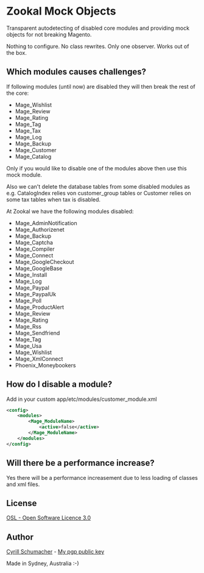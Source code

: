 Zookal Mock Objects
===================

Transparent autodetecting of disabled core modules and providing mock objects for not breaking Magento.

Nothing to configure. No class rewrites. Only one observer. Works out of the box.

Which modules causes challenges?
--------------------------------

If following modules (until now) are disabled they will then break the rest of the core:

- Mage_Wishlist
- Mage_Review
- Mage_Rating
- Mage_Tag
- Mage_Tax
- Mage_Log
- Mage_Backup
- Mage_Customer
- Mage_Catalog

Only if you would like to disable one of the modules above then use this mock module.

Also we can't delete the database tables from some disabled modules as e.g. CatalogIndex relies von customer_group tables
or Customer relies on some tax tables when tax is disabled.


At Zookal we have the following modules disabled:

- Mage_AdminNotification
- Mage_Authorizenet
- Mage_Backup
- Mage_Captcha
- Mage_Compiler
- Mage_Connect
- Mage_GoogleCheckout
- Mage_GoogleBase
- Mage_Install
- Mage_Log
- Mage_Paypal
- Mage_PaypalUk
- Mage_Poll
- Mage_ProductAlert
- Mage_Review
- Mage_Rating
- Mage_Rss
- Mage_Sendfriend
- Mage_Tag
- Mage_Usa
- Mage_Wishlist
- Mage_XmlConnect
- Phoenix_Moneybookers

How do I disable a module?
--------------------------

Add in your custom app/etc/modules/customer_module.xml

```xml
<config>
    <modules>
        <Mage_ModuleName>
            <active>false</active>
        </Mage_ModuleName>
    </modules>
</config>
```

Will there be a performance increase?
-------------------------------------

Yes there will be a performance increasement due to less loading of classes and xml files.

License
-------
[OSL - Open Software Licence 3.0](http://opensource.org/licenses/osl-3.0.php)

Author
------

[Cyrill Schumacher](https://github.com/SchumacherFM) - [My pgp public key](http://www.schumacher.fm/cyrill.asc)

Made in Sydney, Australia :-)


